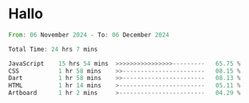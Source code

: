 # Hallo
<!--START_SECTION:waka-->

```rust
From: 06 November 2024 - To: 06 December 2024

Total Time: 24 hrs 7 mins

JavaScript    15 hrs 54 mins  >>>>>>>>>>>>>>>>---------   65.75 %
CSS           1 hr 58 mins    >>-----------------------   08.15 %
Dart          1 hr 58 mins    >>-----------------------   08.13 %
HTML          1 hr 14 mins    >------------------------   05.11 %
Artboard      1 hr 2 mins     >------------------------   04.29 %
```

<!--END_SECTION:waka-->
